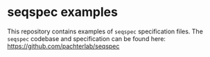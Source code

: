 # seqspec examples

This repository contains examples of `seqspec` specification files. The `seqspec` codebase and specification can be found here: https://github.com/pachterlab/seqspec
